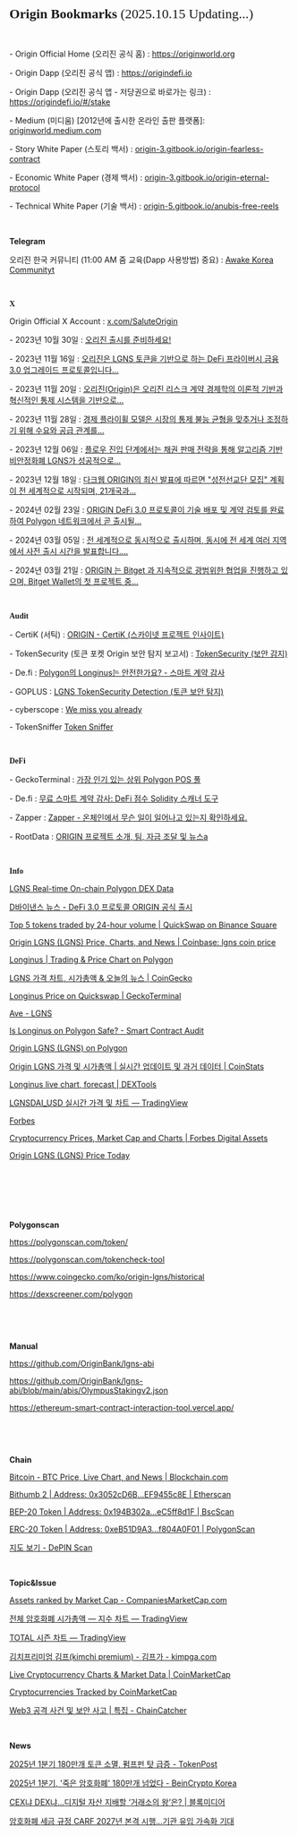 </head>
<h1 style="margin: 0.0px 0.0px 16.1px 0.0px; font: 24.0px Times; -webkit-text-stroke: #000000"><span class="s1"><strong>Origin Bookmarks </strong>(2025.10.15 Updating...)<strong></strong></span></h1>
<p class="p2">&nbsp;</p>
<p class="p2"><span class="s2">- Origin Official Home (오리진 공식 홈) : <a href="https://originworld.org/"><span class="s3">https://originworld.org</span></a></span></p>
<p class="p2"><span class="s2">- Origin Dapp (오리진 공식 앱) : <a href="https://originworld.org/"><span class="s3">https://origindefi.io</span></a></span></p>
<p class="p2"><span class="s2">- Origin Dapp (오리진 공식 앱 - 저당권으로 바로가는 링크) : <a href="https://originworld.org/"><span class="s3">https://origindefi.io/#/stake</span></a></span></p>
<p class="p2"><span class="s2">- Medium (미디움) [2012년에 출시한 온라인 출판 플랫폼]: <a href="https://originworld.medium.com/"><span class="s3">originworld.medium.com</span></a></span></p>
<p class="p3"><span class="s2">- Story White Paper (스토리 백서) : <a href="https://origin-3.gitbook.io/origin-fearless-contract"><span class="s5">origin-3.gitbook.io/origin-fearless-contract</span></a></span></p>
<p class="p3"><span class="s2">- Economic White Paper (경제 백서) : <a href="https://origin-3.gitbook.io/origin-eternal-protocol"><span class="s5">origin-3.gitbook.io/origin-eternal-protocol</span></a></span></p>
<p class="p3"><span class="s2">- Technical White Paper (기술 백서) : <a href="https://origin-5.gitbook.io/anubis-free-reels"><span class="s5">origin-5.gitbook.io/anubis-free-reels</span></a></span></p>
<p class="p4"><span class="s1"></span><br></p>
<p class="p5"><span class="s1"><b>Telegram</b><b></b></span></p>
<p class="p2"><span class="s9">오리진 한국 커뮤니티 (11:00 AM 줌 교육(Dapp 사용방법) 중요) : <a href="https://t.me/+i7ysEedPAuVmZjJl">Awake Korea Communityt</a></span></p>
<p class="p6"><span class="s9"></span><br></p>
<h3 style="margin: 0.0px 0.0px 14.0px 0.0px; font: 14.0px Times; -webkit-text-stroke: #000000"><span class="s1"><b>X</b><b></b></span></h3>
<p class="p2"><span class="s6">Origin Official X Account : <a href="https://x.com/SaluteOrigin"><span class="s7">x.com/SaluteOrigin</span></a></span></p>
<p class="p2"><span class="s8">- 2023년 10월 30일 : <a href="https://x.com/SaluteOrigin/status/1718888173244453181"><span class="s3">오리진 출시를 준비하세요!</span></a></span></p>
<p class="p2"><span class="s8">- 2023년 11월 16일 : <a href="https://x.com/SaluteOrigin/status/1724922219682242967"><span class="s3">오리진은 LGNS 토큰을 기반으로 하는 DeFi 프라이버시 금융 3.0 업그레이드 프로토콜입니다…</span></a></span></p>
<p class="p2"><span class="s8">- 2023년 11월 20일 : <a href="https://x.com/SaluteOrigin/status/1726316443355304088"><span class="s3">오리진(Origin)은 오리진 리스크 계약 경제학의 이론적 기반과 혁신적인 통제 시스템을 기반으로…</span></a></span></p>
<p class="p2"><span class="s8">- 2023년 11월 28일 : <a href="https://x.com/SaluteOrigin/status/1729505194268872716"><span class="s3">경제 플라이휠 모델은 시장의 통제 불능 균형을 맞추거나 조정하기 위해 수요와 공급 관계를…</span></a></span></p>
<p class="p2"><span class="s8">- 2023년 12월 06일 : <a href="https://x.com/SaluteOrigin/status/1732117082962264266"><span class="s3">플로우 진입 단계에서는 채권 판매 전략을 통해 알고리즘 기반 비안정화폐 LGNS가 성공적으로…</span></a></span></p>
<p class="p2"><span class="s8">- 2023년 12월 18일 : <a href="https://x.com/SaluteOrigin/status/1736676123986301263"><span class="s3">다크웹 ORIGIN의 최신 발표에 따르면 "성전선교단 모집" 계획이 전 세계적으로 시작되며, 21개국과…</span></a></span></p>
<p class="p2"><span class="s8">- 2024년 02월 23일 : <a href="https://x.com/SaluteOrigin/status/1760955559581474907"><span class="s3">ORIGIN DeFi 3.0 프로토콜이 기술 배포 및 계약 검토를 완료하여 Polygon 네트워크에서 곧 출시될…</span></a></span></p>
<p class="p2"><span class="s8">- 2024년 03월 05일 : <a href="https://x.com/SaluteOrigin/status/1764958425757458591"><span class="s3">전 세계적으로 동시적으로 출시하며, 동시에 전 세계 여러 지역에서 사전 출시 시간을 발표합니다.…</span></a></span></p>
<p class="p2"><span class="s8">- 2024년 03월 21일 : <a href="https://x.com/SaluteOrigin/status/1770771929172935011"><span class="s3">ORIGIN 는 Bitget 과 지속적으로 광범위한 협업을 진행하고 있으며, Bitget Wallet의 첫 프로젝트 중…</span></a></span></p>
<p class="p7"><span class="s1"></span><br></p>
<h3 style="margin: 0.0px 0.0px 14.0px 0.0px; font: 14.0px Times; -webkit-text-stroke: #000000"><span class="s1"><b>Audit</b><b></b></span></h3>
<p class="p2"><span class="s9">- CertiK (서틱) : <a href="https://skynet.certik.com/ko/projects/origin#code-security">ORIGIN - CertiK (스카이넷 프로젝트 인사이트)</span></a></span></p>
<p class="p2"><span class="s9">- TokenSecurity (토큰 포켓 Origin 보안 탐지 보고서) : <a href="https://tokensecurity.tptool.pro/?locale=en&amp;utm_source=tokenpocket#/?address=0xeb51d9a39ad5eef215dc0bf39a8821ff804a0f01&amp;ns=ethereum&amp;chain_id=137&amp;blockchain_id=18">TokenSecurity (보안 감지)</a></span></p>
<p class="p2"><span class="s9">- De.fi : <a href="https://de.fi/scanner/contract/0xeb51d9a39ad5eef215dc0bf39a8821ff804a0f01?chainId=plg">Polygon의 Longinus는 안전한가요? - 스마트 계약 감사</a></span></p>
<p class="p2"><span class="s9">- GOPLUS : <a href="https://gopluslabs.io/token-security/137/0xeb51d9a39ad5eef215dc0bf39a8821ff804a0f01">LGNS <span class="s10">TokenSecurity Detection (토큰 보안 탐지)</span></a></span></p>
<p class="p2"><span class="s9">- cyberscope : <a href="https://www.cyberscope.io/cyberscan?chainId=137&amp;address=0xeb51d9a39ad5eef215dc0bf39a8821ff804a0f01#security">We miss you already</a></span></p>
<p class="p2"><span class="s9">- TokenSniffer <a href="https://tokensniffer.com/token/poly/0xeb51d9a39ad5eef215dc0bf39a8821ff804a0f01">Token Sniffer</a></span></p>
<p class="p7"><span class="s1"></span><br></p>
<h3 style="margin: 0.0px 0.0px 14.0px 0.0px; font: 14.0px Times; -webkit-text-stroke: #000000"><span class="s1"><b>DeFi</b><b></b></span></h3>
<p class="p2"><span class="s9">- GeckoTerminal : <a href="https://www.geckoterminal.com/ko/polygon_pos/pools">가장 인기 있는 상위 Polygon POS 풀</span></a></span></p>
<p class="p2"><span class="s9">- De.fi : <a href="https://de.fi/scanner">무료 스마트 계약 감사: DeFi 점수 Solidity 스캐너 도구</a></span></p>
<p class="p2"><span class="s9">- Zapper : <a href="https://zapper.xyz/?trendingType=trending">Zapper - 온체인에서 무슨 일이 일어나고 있는지 확인하세요.</a></span></p>
<p class="p2"><span class="s9">- RootData : <a href="https://ko.rootdata.com/Projects/detail/ORIGIN?k=MTU5NTY%3D">ORIGIN 프로젝트 소개, 팀, 자금 조달 및 뉴스a</a></span></p>
<p class="p4"><span class="s1"></span><br></p>
<h3 style="margin: 0.0px 0.0px 14.0px 0.0px; font: 14.0px Times; -webkit-text-stroke: #000000"><span class="s1"><b>Info</b><b></b></span></h3>
<p class="p2"><span class="s9"><a href="https://dex.coinmarketcap.com/token/polygon/0xeb51d9a39ad5eef215dc0bf39a8821ff804a0f01/">LGNS Real-time On-chain Polygon DEX Data</a></span></p>
<p class="p2"><span class="s9"><a href="https://www.binance.com/en/square/post/03-16-2024-defi-3-0-origin-5466478430618?ref=527648310&amp;utm_campaign=app_share_link&amp;utm_source=telegram">D바이낸스 뉴스 - DeFi 3.0 <span class="s10">프로토콜</span> ORIGIN <span class="s10">공식</span> <span class="s10">출시</span></a></span></p>
<p class="p2"><span class="s9"><a href="https://www.binance.com/en/square/post/10617615368202">Top 5 tokens traded by 24-hour volume | QuickSwap on Binance Square</a></span></p>
<p class="p2"><span class="s9"><a href="https://www.coinbase.com/price/origin-lgns">Origin LGNS (LGNS) Price, Charts, and News | Coinbase: lgns coin price</a></span></p>
<p class="p2"><span class="s9"><a href="https://web3.okx.com/token/polygon/0xeb51d9a39ad5eef215dc0bf39a8821ff804a0f01">Longinus | Trading &amp; Price Chart on Polygon</a></span></p>
<p class="p2"><span class="s9"><a href="https://www.coingecko.com/ko/%EC%BD%94%EC%9D%B8/origin-lgns">LGNS <span class="s10">가격</span> <span class="s10">차트</span>, <span class="s10">시가총액</span> &amp; <span class="s10">오늘의</span> <span class="s10">뉴스</span> | CoinGecko</a></span></p>
<p class="p2"><span class="s9"><a href="https://www.geckoterminal.com/polygon_pos/pools/0x882df4b0fb50a229c3b4124eb18c759911485bfb">Longinus Price on Quickswap | GeckoTerminal</a></span></p>
<p class="p2"><span class="s9"><a href="https://ave.ai/token/0xeb51d9a39ad5eef215dc0bf39a8821ff804a0f01-polygon?from=Home">Ave - LGNS</a></span></p>
<p class="p2"><span class="s9"><a href="https://de.fi/scanner/contract/0xeb51d9a39ad5eef215dc0bf39a8821ff804a0f01?chainId=plg">Is Longinus on Polygon Safe? - Smart Contract Audit</a></span></p>
<p class="p2"><span class="s9"><a href="https://zapper.xyz/token/polygon/0xeb51d9a39ad5eef215dc0bf39a8821ff804a0f01/LGNS/details?tab=overview">Origin LGNS (LGNS) on Polygon</a></span></p>
<p class="p2"><span class="s9"><a href="https://coinstats.app/ko/coins/origin-lgns/">Origin LGNS <span class="s10">가격</span> <span class="s10">및</span> <span class="s10">시가총액</span> | <span class="s10">실시간</span> <span class="s10">업데이트</span> <span class="s10">및</span> <span class="s10">과거</span> <span class="s10">데이터</span> | CoinStats</a></span></p>
<p class="p2"><span class="s9"><a href="https://www.dextools.io/app/en/polygon/pair-explorer/0x882df4b0fb50a229c3b4124eb18c759911485bfb?t=1754966005100">Longinus live chart, forecast | DEXTools</a></span></p>
<p class="p2"><span class="s9"><a href="https://kr.tradingview.com/symbols/LGNSDAI_882DF4.USD/?asset=base&amp;exchange=QUICKSWAP&amp;timeframe=ALL">LGNSDAI_USD <span class="s10">실시간</span> <span class="s10">가격</span> <span class="s10">및</span> <span class="s10">차트</span> — TradingView</a></span></p>
<p class="p2"><span class="s9"><a href="https://www.forbes.com/">Forbes</a></span></p>
<p class="p2"><span class="s9"><a href="https://www.forbes.com/digital-assets/crypto-prices/?page=142&amp;sh=553595112478">Cryptocurrency Prices, Market Cap and Charts | Forbes Digital Assets</a></span></p>
<p class="p2"><span class="s9"><a href="https://www.forbes.com/digital-assets/assets/origin-lgns-lgns/">Origin LGNS (LGNS) Price Today</a></span></p>
<p class="p4"><span class="s1"></span><br></p>
<p class="p6"><span class="s9"></span><br></p>
<p class="p6"><span class="s9"></span><br></p>
<p class="p8"><span class="s1"><b>Polygonscan</b><b></b></span></p>
<p class="p9"><span class="s9"><a href="https://polygonscan.com/token/0xeB51D9A39AD5EEF215dC0Bf39a8821ff804A0F01#balances">https://polygonscan.com/token/<span class="s11"></span></a></span></p>
<p class="p9"><span class="s9"><a href="https://polygonscan.com/tokencheck-tool">https://polygonscan.com/tokencheck-tool<span class="s11"></span></a></span></p>
<p class="p9"><span class="s9"><a href="https://www.coingecko.com/ko/%EC%BD%94%EC%9D%B8/origin-lgns/historical_data?start=2025-07-13&amp;end=2025-08-12">https://www.coingecko.com/ko/origin-lgns/historical<span class="s11"></span></a></span></p>
<p class="p9"><span class="s9"><a href="https://dexscreener.com/polygon/0x882df4b0fb50a229c3b4124eb18c759911485bfb">https://dexscreener.com/polygon<span class="s11"></span></a></span></p>
<p class="p6"><span class="s9"></span><br></p>
<p class="p6"><span class="s9"></span><br></p>
<p class="p8"><span class="s1"><b>Manual</b><b></b></span></p>
<p class="p9"><span class="s9"><a href="https://github.com/OriginBank/lgns-abi">https://github.com/OriginBank/lgns-abi<span class="s11"></span></a></span></p>
<p class="p10"><span class="s1"><a href="https://github.com/OriginBank/lgns-abi/blob/main/abis/OlympusStakingv2.json">https://github.com/OriginBank/lgns-abi/blob/main/abis/OlympusStakingv2.json<span class="s12"></span></a></span></p>
<p class="p10"><span class="s1"><a href="https://ethereum-smart-contract-interaction-tool.vercel.app/">https://ethereum-smart-contract-interaction-tool.vercel.app/<span class="s12"></span></a></span></p>
<p class="p6"><span class="s9"></span><br></p>
<p class="p6"><span class="s9"></span><br></p>
<p class="p8"><span class="s1"><b>Chain</b><b></b></span></p>
<p class="p9"><span class="s9"><a href="https://www.blockchain.com/explorer/assets/btc">Bitcoin - BTC Price, Live Chart, and News | Blockchain.com<span class="s11"></span></a></span></p>
<p class="p9"><span class="s9"><a href="https://etherscan.io/address/0x3052cD6BF951449A984fe4B5a38B46AEF9455c8E#tokentxns">Bithumb 2 | Address: 0x3052cD6B...EF9455c8E | Etherscan<span class="s11"></span></a></span></p>
<p class="p9"><span class="s9"><a href="https://bscscan.com/token/0x194B302a4b0a79795Fb68E2ADf1B8c9eC5ff8d1F#balances">BEP-20 Token | Address: 0x194B302a...eC5ff8d1F | BscScan<span class="s11"></span></a></span></p>
<p class="p9"><span class="s9"><a href="https://polygonscan.com/token/0xeB51D9A39AD5EEF215dC0Bf39a8821ff804A0F01#balances">ERC-20 Token | Address: 0xeB51D9A3...f804A0F01 | PolygonScan<span class="s11"></span></a></span></p>
<p class="p9"><span class="s10"><a href="https://depinscan.io/ko/map-view">지도<span class="s13"> </span><span class="s11">보기</span><span class="s13"> - DePIN Scan</span></a></span></p>
<p class="p11"><span class="s1"><b></b></span><br></p>
<p class="p5"><span class="s1"><b>Topic&amp;Issue</b><b></b></span></p>
<p class="p2"><span class="s9"><a href="https://companiesmarketcap.com/assets-by-market-cap/#google_vignette">Assets ranked by Market Cap - CompaniesMarketCap.com</a></span></p>
<p class="p2"><span class="s10"><a href="https://kr.tradingview.com/symbols/TOTAL/?timeframe=60M">전체<span class="s14"> </span><span class="s9">암호화폐</span><span class="s14"> </span><span class="s9">시가총액</span><span class="s14"> — </span><span class="s9">지수</span><span class="s14"> </span><span class="s9">차트</span><span class="s14"> — TradingView</span></a></span></p>
<p class="p2"><span class="s9"><a href="https://kr.tradingview.com/symbols/TOTAL/seasonals/">TOTAL <span class="s10">시즌</span> <span class="s10">차트</span> — TradingView</a></span></p>
<p class="p2"><span class="s10"><a href="https://kimpga.com/">김치프리미엄<span class="s14"> </span><span class="s9">김프</span><span class="s14">(kimchi premium) - </span><span class="s9">김프가</span><span class="s14"> - kimpga.com</span></a></span></p>
<p class="p2"><span class="s9"><a href="https://coinmarketcap.com/charts/">Live Cryptocurrency Charts &amp; Market Data | CoinMarketCap</a></span></p>
<p class="p2"><span class="s9"><a href="https://coinmarketcap.com/charts/number-of-cryptocurrencies-tracked/">Cryptocurrencies Tracked by CoinMarketCap</a></span></p>
<p class="p9"><span class="s9"><a href="https://www.chaincatcher.com/ko/special/152">Web3 <span class="s15">공격</span><span class="s11"> </span><span class="s15">사건</span><span class="s11"> </span><span class="s15">및</span><span class="s11"> </span><span class="s15">보안</span><span class="s11"> </span><span class="s15">사고</span><span class="s11"> | </span><span class="s15">특집</span><span class="s11"> - ChainCatcher</span></a></span></p>
<p class="p4"><span class="s1"></span><br></p>
<p class="p5"><span class="s1"><b>News</b><b></b></span></p>
<p class="p2"><span class="s9"><a href="https://www.tokenpost.kr/news/cryptocurrency/244186">2025<span class="s10">년</span> 1<span class="s10">분기</span> 180<span class="s10">만개</span> <span class="s10">토큰</span> <span class="s10">소멸</span>, <span class="s10">펌프펀</span> <span class="s10">탓</span> <span class="s10">급증</span> - TokenPost</a></span></p>
<p class="p2"><span class="s9"><a href="https://kr.beincrypto.com/base-news/108942/">2025<span class="s10">년</span> 1<span class="s10">분기</span>, '<span class="s10">죽은</span> <span class="s10">암호화폐</span>' 180<span class="s10">만개</span> <span class="s10">넘었다</span> - BeinCrypto Korea</a></span></p>
<p class="p12"><span class="s14"><a href="https://www.blockmedia.co.kr/archives/921759#google_vignette">CEX<span class="s10">냐</span><span class="s9"> DEX</span><span class="s10">냐</span><span class="s9">…</span><span class="s10">디지털</span><span class="s9"> </span><span class="s10">자산</span><span class="s9"> </span><span class="s10">지배할</span><span class="s9"> ‘</span><span class="s10">거래소의</span><span class="s9"> </span><span class="s10">왕</span><span class="s9">’</span><span class="s10">은</span><span class="s9">? | </span><span class="s10">블록미디어</span></a></span></p>
<p class="p12"><span class="s9"><a href="https://news.zum.com/articles/99398575/%EC%95%94%ED%98%B8%ED%99%94%ED%8F%90-%EC%84%B8%EA%B8%88-%EA%B7%9C%EC%A0%95-carf-2027%EB%85%84-%EB%B3%B8%EA%B2%A9-%EC%8B%9C%ED%96%89-%EA%B8%B0%EA%B4%80-%EC%9C%A0%EC%9E%85-%EA%B0%80%EC%86%8D%ED%99%94-%EA%B8%B0%EB%8C%80">암호화폐 <span class="s10">세금</span> <span class="s10">규정</span> CARF 2027<span class="s10">년</span> <span class="s10">본격</span> <span class="s10">시행</span>…<span class="s10">기관</span> <span class="s10">유입</span> <span class="s10">가속화</span> <span class="s10">기대</span></a></span></p>
<p class="p6"><span class="s9"></span><br></p>
<p class="p6"><span class="s9"></span><br></p>
</body>
</html>
